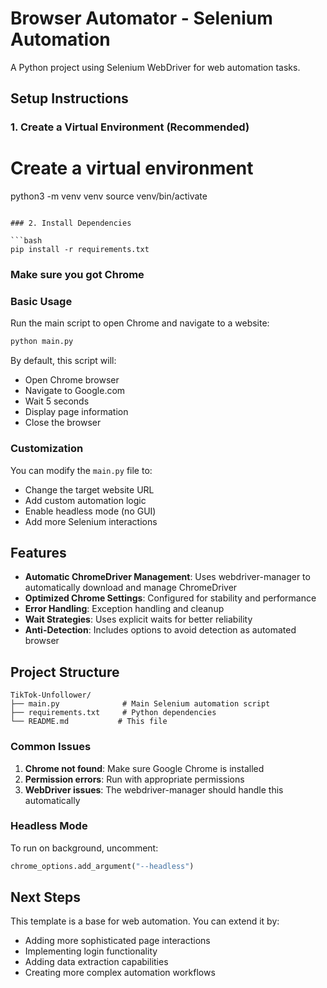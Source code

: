 # Browser Automator - Selenium Automation

A Python project using Selenium WebDriver for web automation tasks.

## Setup Instructions

### 1. Create a Virtual Environment (Recommended)


# Create a virtual environment
python3 -m venv venv
source venv/bin/activate

```

### 2. Install Dependencies

```bash
pip install -r requirements.txt
```

### Make sure you got Chrome

### Basic Usage

Run the main script to open Chrome and navigate to a website:

```bash
python main.py
```

By default, this script will:
- Open Chrome browser
- Navigate to Google.com
- Wait 5 seconds
- Display page information
- Close the browser

### Customization

You can modify the `main.py` file to:
- Change the target website URL
- Add custom automation logic
- Enable headless mode (no GUI)
- Add more Selenium interactions

## Features

- **Automatic ChromeDriver Management**: Uses webdriver-manager to automatically download and manage ChromeDriver
- **Optimized Chrome Settings**: Configured for stability and performance
- **Error Handling**: Exception handling and cleanup
- **Wait Strategies**: Uses explicit waits for better reliability
- **Anti-Detection**: Includes options to avoid detection as automated browser

## Project Structure

```
TikTok-Unfollower/
├── main.py              # Main Selenium automation script
├── requirements.txt     # Python dependencies
└── README.md           # This file
```

### Common Issues

1. **Chrome not found**: Make sure Google Chrome is installed
2. **Permission errors**: Run with appropriate permissions
3. **WebDriver issues**: The webdriver-manager should handle this automatically

### Headless Mode

To run on background, uncomment:
```python
chrome_options.add_argument("--headless")
```

## Next Steps

This template is a base for web automation. You can extend it by:
- Adding more sophisticated page interactions
- Implementing login functionality
- Adding data extraction capabilities
- Creating more complex automation workflows
